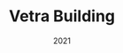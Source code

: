 ---
title: "Vetra Building"
category: "Brand identity & Website"
link: "http://www.vetrabuilding.com/"
date: "2021"
imageAlt: "davideallevi, digital designer, frontend developer, website, ui design, ux design, ui development, wordpress, cms, portfolio, brand identity"
---